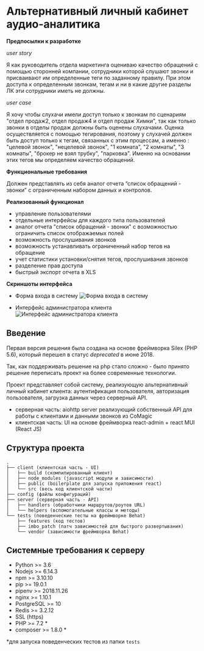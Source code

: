 # Альтернативный личный кабинет аудио-аналитика

**Предпосылки к разработке**

*user story*

Я как руководитель отдела маркетинга оцениваю качество обращений с помощью сторонней компании,
сотрудники которой слушают звонки и присваивают им определенные теги по заданному правилу. 
При этом доступа к определенным звонкам, тегам и ни в какие другие разделы ЛК эти сотрудники иметь не должны.

*user case*

Я хочу чтобы слухачи имели доступ только к звонкам по сценариям "отдел продаж2,
отдел продаж4 и отдел продаж Химки", так как только звонки в отделы продаж должны быть оценены слухачами.
Оценка осуществляется с помощью тегирования, поэтому у слухачей должен быть доступ только к тегам, 
связанных с этим процессам, а именно : "целевой звонок", "нецелевой звонок", "1 комната", "2 комнаты", "3 комнаты",
 "брокер не взял трубку", "парковка". Именно на основании этих тегов мы определяем качество обращений.

**Функциональные требования**

Должен представлять из себя аналог отчета “список обращений - звонки” с ограниченным набором данных и контролов.

**Реализованный функционал**
- управление пользователями
- отдельные интерфейсы для каждого типа пользователей
- аналог отчета "список обращений - звонки" с возможностью ограничить список отображаемых полей
- возможность прослушивания звонков
- возможность устанавливать ограниченный набор тегов на обращение
- учет статистики установки/снятия тегов, прослушивания звонков
- разделение прав доступа
- быстрый экспорт отчета в XLS
 
**Скриншоты интерфейса**

- Форма входа в систему
![Форма входа в систему](https://monosnap.com/image/j284jLlEuLe71gkB3BKyyX0HEyxZJx.png)

- Интерфейс администратора клиента 
![Интерфейс администратора клиента](https://monosnap.com/image/PanqvSW7lsn7Bjd4AwIIN7UyPD48IU.png)



 

## Введение

Первая версия решения была создана на основе фреймворка Silex (PHP 5.6), который перешел в статус *deprecated* в июне 2018. 

Так, как поддерживать решение на php стало сложно - было принято решение переписать проект на более современные технологии.

Проект представляет собой систему, реализующую альтернативный личный кабинет клиента: аутентификация пользователя, авторизация пользователя, загрузка данных через серверный API. 

- серверная часть: aiohttp server реализующий собственный API для работы с клиентами и данными звонков из CoMagic
- клиентская часть: UI на основе фреймворка react-admin + react MUI (React JS)

## Структура проекта

```shell
.
├── client (клиентская часть - UI)
│   ├── build (скомпилированный клиент)
│   ├── node_modules (javascript модули и зависимости)
│   ├── public (boilerplate для запуска приложения react)
│   └── src (весь код клиентской части)
├── config (файлы конфигураций)
├── server (серверная часть - API)
│   ├── handlers (обработчики маршрутов/роутов URL)
│   └── helpers (вспомогательные классы и методы)
└── tests (поведенческие тесты на фреймворке Behat)
    ├── features (код тестов)
    ├── imbo_patch (патч зависимостей для быстрого развертывания)
    └── vendor (зависимости фреймворка Behat)

```

## Системные требования к серверу 

- Python >= 3.6
- Nodejs >= 6.14.3
- npm >= 3.10.10
- pip >= 19.0.1
- pipenv >= 2018.11.26
- nginx >= 1.10.1
- PostgreSQL >= 10
- Redis >= 3.2.12
- SSL (https)
- PHP >= 7.2 *
- composer >= 1.8.0 *

*для запуска поведенческих тестов из папки `tests` 

